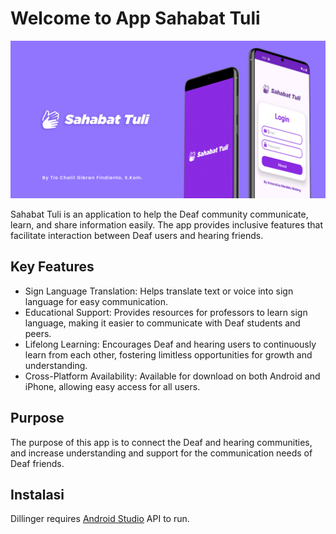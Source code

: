 # Welcome to App Sahabat Tuli

![image alt](https://github.com/tiochalilgibranfindianto/App-Sahabat-Tuli/blob/e8909ec89871f3006aded363b3f9f76924edb95d/BG.jpg)

Sahabat Tuli is an application to help the Deaf community communicate, learn, and share information easily. The app provides inclusive features that facilitate interaction between Deaf users and hearing friends.

## Key Features
- Sign Language Translation: Helps translate text or voice into sign language for easy communication.
- Educational Support: Provides resources for professors to learn sign language, making it easier to communicate with Deaf students and peers.
- Lifelong Learning: Encourages Deaf and hearing users to continuously learn from each other, fostering limitless opportunities for growth and understanding.
- Cross-Platform Availability: Available for download on both Android and iPhone, allowing easy access for all users.

## Purpose
The purpose of this app is to connect the Deaf and hearing communities, and increase understanding and support for the communication needs of Deaf friends.

## Instalasi
Dillinger requires [Android Studio](https://developer.android.com/studio?hl=id) API to run.
